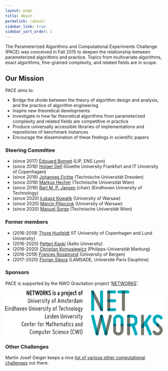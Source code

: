 ```yaml
---
layout: page
title: About
permalink: /about/
sidebar_link: true
sidebar_sort_order: 1
---
```


The Parameterized Algorithms and Computational Experiments Challenge (PACE) was
conceived in Fall 2015 to deepen the relationship between parameterized algorithms and
practice.
Topics from multivariate algorithms, exact algorithms, fine-grained complexity, and related fields are in scope.

## Our Mission

PACE aims to:

- Bridge the divide between the theory of algorithm design and analysis, and the practice
of algorithm engineering
- Inspire new theoretical developments
- Investigate in how far theoretical algorithms from parameterized complexity and related fields are competitive in practice
- Produce universally accessible libraries of implementations and repositories of benchmark instances
- Encourage the dissemination of these findings in scientific papers

### Steering Committee

- (since 2017) [Édouard Bonnet](https://www.lamsade.dauphine.fr/~bonnet/) (LIP, ENS Lyon)
- (since 2016) [Holger Dell](https://holgerdell.com) (Goethe University Frankfurt and IT University of Copenhagen)
- (since 2019) [Johannes Fichte](https://iccl.inf.tu-dresden.de/web/Johannes_Fichte) (Technische Universität Dresden)
- (since 2019) [Markus Hecher](https://www.dbai.tuwien.ac.at/staff/hecher/) (Technische Universität Wien)
- (since 2016) [Bart M. P. Jansen](https://www.win.tue.nl/~bjansen/) (chair) (Eindhoven University of Technology)
- (since 2020) [Łukasz Kowalik](https://www.mimuw.edu.pl/~kowalik/) (University of Warsaw)
- (since 2020) [Marcin Pilipczuk](https://www.mimuw.edu.pl/~malcin/) (University of Warsaw)
- (since 2020) [Manuel Sorge](https://manyu.pro/) (Technische Universität Wien)

### Former members

- (2016-2019) [Thore Husfeldt](https://thorehusfeldt.com/) (IT University of Copenhagen and Lund University)
- (2016-2020) [Petteri Kaski](https://users.ics.aalto.fi/pkaski/) (Aalto University)
- (2016-2020) [Christian Komusiewicz](https://www.uni-marburg.de/fb12/arbeitsgruppen/algorithmik/index_html?language_sync=1) (Philipps-Universität Marburg)
- (2016-2019) [Frances Rosamond](https://www.uib.no/en/persons/Frances.Rosamond) (University of Bergen)
- (2017-2020) [Florian Sikora](https://www.lamsade.dauphine.fr/~sikora/) (LAMSADE, Université Paris Dauphine)

### Sponsors

PACE is supported by the NWO Gravitation project ‘[NETWORKS](http://thenetworkcenter.nl/)’.

![NETWORKS Logo](/assets/img/networks-logopartners-lang-rgb-1000px.jpg)

### Other Challenges

Martin Josef Geiger keeps a nice [list of various other computational challenges](https://www.hsu-hh.de/logistik/research/challenges) out there.

